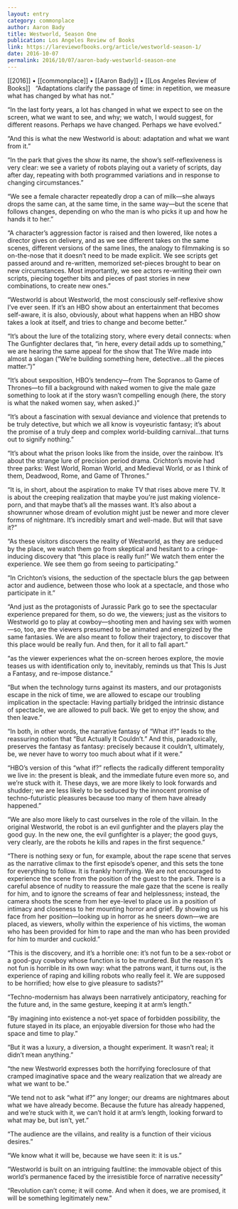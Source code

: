 ```yaml
---
layout: entry
category: commonplace
author: Aaron Bady
title: Westworld, Season One
publication: Los Angeles Review of Books
link: https://lareviewofbooks.org/article/westworld-season-1/
date: 2016-10-07
permalink: 2016/10/07/aaron-bady-westworld-season-one
---
```


[[2016]] • [[commonplace]] • [[Aaron Bady]] • [[Los Angeles Review of Books]]
 
“Adaptations clarify the passage of time: in repetition, we measure what has changed by what has not.”

“In the last forty years, a lot has changed in what we expect to see on the screen, what we want to see, and why; we watch, I would suggest, for different reasons. Perhaps we have changed. Perhaps we have evolved.”

“And this is what the new Westworld is about: adaptation and what we want from it.”

“In the park that gives the show its name, the show’s self-reflexiveness is very clear: we see a variety of robots playing out a variety of scripts, day after day, repeating with both programmed variations and in response to changing circumstances.”

“We see a female character repeatedly drop a can of milk—she always drops the same can, at the same time, in the same way—but the scene that follows changes, depending on who the man is who picks it up and how he hands it to her.”

“A character’s aggression factor is raised and then lowered, like notes a director gives on delivery, and as we see different takes on the same scenes, different versions of the same lines, the analogy to filmmaking is so on-the-nose that it doesn’t need to be made explicit. We see scripts get passed around and re-written, memorized set-pieces brought to bear on new circumstances. Most importantly, we see actors re-writing their own scripts, piecing together bits and pieces of past stories in new combinations, to create new ones.”

“Westworld is about Westworld, the most consciously self-reflexive show I’ve ever seen. If it’s an HBO show about an entertainment that becomes self-aware, it is also, obviously, about what happens when an HBO show takes a look at itself, and tries to change and become better.”

“It’s about the lure of the totalizing story, where every detail connects: when The Gunfighter declares that, “in here, every detail adds up to something,” we are hearing the same appeal for the show that The Wire made into almost a slogan (“We’re building something here, detective…all the pieces matter.”)”

“It’s about sexposition, HBO’s tendency—from The Sopranos to Game of Thrones—to fill a background with naked women to give the male gaze something to look at if the story wasn’t compelling enough (here, the story is what the naked women say, when asked.)”

“It’s about a fascination with sexual deviance and violence that pretends to be truly detective, but which we all know is voyeuristic fantasy; it’s about the promise of a truly deep and complex world-building carnival…that turns out to signify nothing.”

“It’s about what the prison looks like from the inside, over the rainbow. It’s about the strange lure of precision period drama. Crichton’s movie had three parks: West World, Roman World, and Medieval World, or as I think of them, Deadwood, Rome, and Game of Thrones.”

“It is, in short, about the aspiration to make TV that rises above mere TV. It is about the creeping realization that maybe you’re just making violence-porn, and that maybe that’s all the masses want. It’s also about a showrunner whose dream of evolution might just be newer and more clever forms of nightmare. It’s incredibly smart and well-made. But will that save it?”

“As these visitors discovers the reality of Westworld, as they are seduced by the place, we watch them go from skeptical and hesitant to a cringe-inducing discovery that “this place is really fun!” We watch them enter the experience. We see them go from seeing to participating.”

“In Crichton’s visions, the seduction of the spectacle blurs the gap between actor and audience, between those who look at a spectacle, and those who participate in it.”

“And just as the protagonists of Jurassic Park go to see the spectacular experience prepared for them, so do we, the viewers; just as the visitors to Westworld go to play at cowboy—shooting men and having sex with women—so, too, are the viewers presumed to be animated and energized by the same fantasies. We are also meant to follow their trajectory, to discover that this place would be really fun. And then, for it all to fall apart.”

“as the viewer experiences what the on-screen heroes explore, the movie teases us with identification only to, inevitably, reminds us that This Is Just a Fantasy, and re-impose distance.”

“But when the technology turns against its masters, and our protagonists escape in the nick of time, we are allowed to escape our troubling implication in the spectacle: Having partially bridged the intrinsic distance of spectacle, we are allowed to pull back. We get to enjoy the show, and then leave.”

“In both, in other words, the narrative fantasy of “What if?” leads to the reassuring notion that “But Actually It Couldn’t.” And this, paradoxically, preserves the fantasy as fantasy: precisely because it couldn’t, ultimately, be, we never have to worry too much about what if it were.”

“HBO’s version of this “what if?” reflects the radically different temporality we live in: the present is bleak, and the immediate future even more so, and we’re stuck with it. These days, we are more likely to look forwards and shudder; we are less likely to be seduced by the innocent promise of techno-futuristic pleasures because too many of them have already happened.”

“We are also more likely to cast ourselves in the role of the villain. In the original Westworld, the robot is an evil gunfighter and the players play the good guy. In the new one, the evil gunfighter is a player; the good guys, very clearly, are the robots he kills and rapes in the first sequence.”

“There is nothing sexy or fun, for example, about the rape scene that serves as the narrative climax to the first episode’s opener, and this sets the tone for everything to follow. It is frankly horrifying. We are not encouraged to experience the scene from the position of the guest to the park. There is a careful absence of nudity to reassure the male gaze that the scene is really for him, and to ignore the screams of fear and helplessness; instead, the camera shoots the scene from her eye-level to place us in a position of intimacy and closeness to her mounting horror and grief. By showing us his face from her position—looking up in horror as he sneers down—we are placed, as viewers, wholly within the experience of his victims, the woman who has been provided for him to rape and the man who has been provided for him to murder and cuckold.”

“This is the discovery, and it’s a horrible one: it’s not fun to be a sex-robot or a good-guy cowboy whose function is to be murdered. But the reason it’s not fun is horrible in its own way: what the patrons want, it turns out, is the experience of raping and killing robots who really feel it. We are supposed to be horrified; how else to give pleasure to sadists?”

“Techno-modernism has always been narratively anticipatory, reaching for the future and, in the same gesture, keeping it at arm’s length.”

“By imagining into existence a not-yet space of forbidden possibility, the future stayed in its place, an enjoyable diversion for those who had the space and time to play.”

“But it was a luxury, a diversion, a thought experiment. It wasn’t real; it didn’t mean anything.”

“the new Westworld expresses both the horrifying foreclosure of that cramped imaginative space and the weary realization that we already are what we want to be.”

“We tend not to ask “what if?” any longer; our dreams are nightmares about what we have already become. Because the future has already happened, and we’re stuck with it, we can’t hold it at arm’s length, looking forward to what may be, but isn’t, yet.”

“The audience are the villains, and reality is a function of their vicious desires.”

“We know what it will be, because we have seen it: it is us.”

“Westworld is built on an intriguing faultline: the immovable object of this world’s permanence faced by the irresistible force of narrative necessity”

“Revolution can’t come; it will come. And when it does, we are promised, it will be something legitimately new.”

